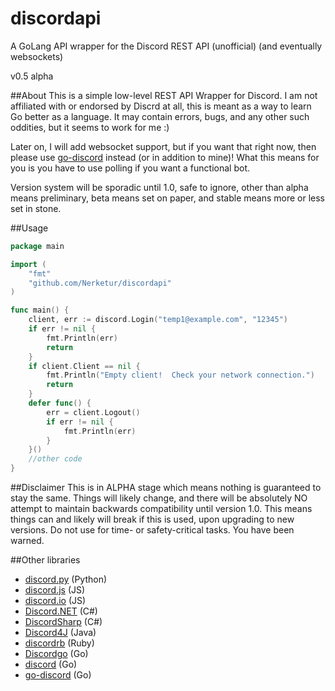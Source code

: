 # discordapi
A GoLang API wrapper for the Discord REST API (unofficial) (and eventually websockets)

v0.5 alpha

##About
This is a simple low-level REST API Wrapper for Discord.  I am not affiliated with or endorsed by Discrd at all, this is meant as a way to learn Go better as a language.  It may contain errors, bugs, and any other such oddities, but it seems to work for me :)

Later on, I will add websocket support, but if you want that right now, then please use [go-discord](https://github.com/gdraynz/go-discord) instead (or in addition to mine)!  What this means for you is you have to use polling if you want a functional bot.

Version system will be sporadic until 1.0, safe to ignore, other than alpha means preliminary, beta means set on paper, and stable means more or less set in stone.

##Usage
```go
package main

import (
	"fmt"
	"github.com/Nerketur/discordapi"
)

func main() {
	client, err := discord.Login("temp1@example.com", "12345")
	if err != nil {
		fmt.Println(err)
		return
	}
	if client.Client == nil {
		fmt.Println("Empty client!  Check your network connection.")
		return
	}
	defer func() {
		err = client.Logout()
		if err != nil {
			fmt.Println(err)
		}
	}()
	//other code
}
```

##Disclaimer
This is in ALPHA stage which means nothing is guaranteed to stay the same.  Things will likely change, and there will be absolutely NO attempt to maintain backwards compatibility until version 1.0.  This means things can and likely will break if this is used, upon upgrading to new versions.  Do not use for time- or safety-critical tasks.  You have been warned.

##Other libraries
- [discord.py](https://github.com/Rapptz/discord.py) (Python)
- [discord.js](https://github.com/discord-js/discord.js) (JS)
- [discord.io](https://github.com/izy521/discord.io) (JS)
- [Discord.NET](https://github.com/RogueException/Discord.Net) (C#)
- [DiscordSharp](https://github.com/Luigifan/DiscordSharp) (C#)
- [Discord4J](https://github.com/knobody/Discord4J) (Java)
- [discordrb](https://github.com/meew0/discordrb) (Ruby)
- [Discordgo](https://github.com/bwmarrin/Discordgo) (Go)
- [discord](https://github.com/Xackery/discord) (Go)
- [go-discord](https://github.com/gdraynz/go-discord) (Go)
